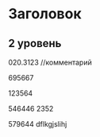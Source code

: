 # Заголовок

## 2 уровень


020.3123
//комментарий

695667

123564

546446
2352

579644
dflkgjslihj
